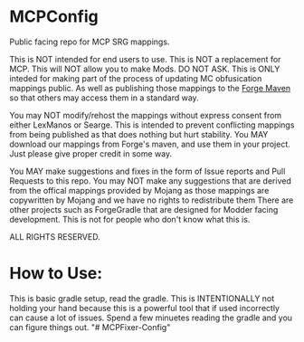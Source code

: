 # MCPConfig
Public facing repo for MCP SRG mappings.

This is NOT intended for end users to use. 
This is NOT a replacement for MCP.
This will NOT allow you to make Mods. DO NOT ASK.
This is ONLY inteded for making part of the process of updating MC obfusication mappings public. As well as publishing those mappings to the [Forge Maven](http://files.minecraftforge.net/maven/de/oceanlabs/mcp/mcp_config/) so that others may access them in a standard way.

You may NOT modify/rehost the mappings without express consent from either LexManos or Searge.
This is intended to prevent conflicting mappings from being published as that does nothing but hurt stability.
You MAY download our mappings from Forge's maven, and use them in your project. Just please give proper credit in some way.

You MAY make suggestions and fixes in the form of Issue reports and Pull Requests to this repo.
You may NOT make any suggestions that are derived from the offical mappings provided by Mojang as those mappings are copywritten by Mojang and we have no rights to redistribute them
There are other projects such as ForgeGradle that are designed for Modder facing development.
This is not for people who don't know what this is.

ALL RIGHTS RESERVED.

# How to Use:

This is basic gradle setup, read the gradle. This is INTENTIONALLY not holding your hand because this is a powerful tool that if used incorrectly can cause a lot of issues. Spend a few minuetes reading the gradle and you can figure things out.
"# MCPFixer-Config" 
